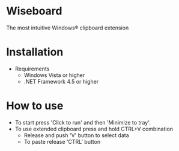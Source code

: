 # Wiseboard
The most intuitive Windows® clipboard extension
# Installation
* Requirements
  * Windows Vista or higher
  * .NET Framework 4.5 or higher

# How to use
* To start press 'Click to run' and then 'Minimize to tray'.
* To use extended clipboard press and hold CTRL+V combination
  * Release and push 'V' button to select data
  * To paste release 'CTRL' button

